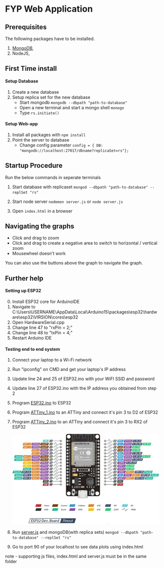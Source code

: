 # FYP Web Application

## Prerequisites

The following packages have to be installed.

1. [MongoDB](https://docs.mongodb.com/manual/installation/),
2. NodeJS,

## First Time install

#### Setup Database

1. Create a new database
2. Setup replica set for the new database
   - Start mongodb `mongodb --dbpath "path-to-database"`
   - Open a new terminal and start a mongo shell `monogo`
   - Type `rs.initiate()`

#### Setup Web-app

1. Install all packages with `npm install`
2. Point the server to database
   - Change config parameter `config = { DB: "mongodb://localhost:27017/dbname?replicaSet=rs"};`

## Startup Procedure

Run the below commands in seperate terminals

1. Start database with replicaset
   `mongod --dbpath "path-to-database" --replSet "rs"`

2. Start node server `nodemon server.js` or `node server.js`

3. Open `index.html` in a browser

## Navigating the graphs

- Click and drag to zoom
- Click and drag to create a negative area to switch to horizontal / vertical zoom
- Mousewheel doesn't work

You can also use the buttons above the graph to navigate the graph.

## Further help

#### Setting up ESP32

0. Install ESP32 core for ArduinoIDE
1. Navigate to C:\Users\USERNAME\AppData\Local\Arduino15\packages\esp32\hardware\esp32\VIRSION\cores\esp32
2. Open HardwareSerial.cpp
3. Change line 47 to "rxPin = 2;"
4. Change line 48 to "txPin = 4;"
5. Restart Arduino IDE

#### Testing end to end system

1. Connect your laptop to a Wi-Fi network
2. Run "ipconfig" on CMD and get your laptop's IP address
3. Update line 24 and 25 of ESP32.ino with your WiFI SSID and password
4. Update line 27 of ESP32.ino with the IP address you obtained from step 2
5. Program [ESP32.ino](Hardware\ESP32\ESP323.ino) to ESP32
6. Program [ATTiny_1.ino](Hardware\ATTiny_1\ATTiny_1.ino) to an ATTiny and connect it's pin 3 to D2 of ESP32
7. Program [ATTiny_2.ino](Hardware\ATTiny_2\ATTiny_2.ino) to an ATTiny and connect it's pin 3 to RX2 of ESP32

   <img src="images\ESP32-Pinout.jpg">

8. Run [server.js](server.js) and mongoDB(with replica sets)
   `mongod --dbpath "path-to-database" --replSet "rs"`
9. Go to port 90 of your localhost to see data plots using index.html

note - supporting js files, index.html and server.js must be in the same folder
